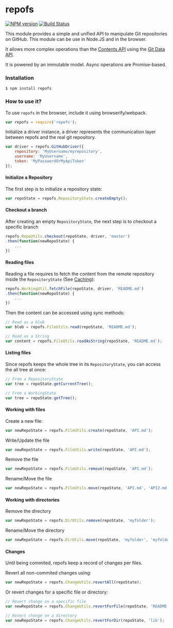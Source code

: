 # repofs

[![NPM version](https://badge.fury.io/js/repofs.svg)](http://badge.fury.io/js/repofs)
[![Build Status](https://travis-ci.org/GitbookIO/repofs.png?branch=master)](https://travis-ci.org/GitbookIO/repofs)

This module provides a simple and unified API to manipulate Git repositories on GitHub. This module can be use in Node.JS and in the browser.

It allows more complex operations than the [Contents API](https://developer.github.com/v3/repos/contents/) using the [Git Data API](https://developer.github.com/v3/git/).

It is powered by an immutable model. Async operations are Promise-based.

### Installation

```
$ npm install repofs
```

### How to use it?

To use `repofs` in the browser, include it using browserify/webpack.

```js
var repofs = require('repofs');
```

Initialize a driver instance, a driver represents the communication layer between repofs and the real git repository.

```js
var driver = repofs.GitHubDriver({
    repository: 'MyUsername/myrepository',
    username: 'MyUsername',
    token: 'MyPasswordOrMyApiToken'
});
```

#### Initialize a Repository

The first step is to initialize a repository state:

```js
var repoState = repofs.RepositoryState.createEmpty();
```

#### Checkout a branch

After creating an empty `RepositoryState`, the next step is to checkout a specific branch

```js
repofs.RepoUtils.checkout(repoState, driver, 'master')
.then(function(newRepoState) {
    ...
})
```

#### Reading files

Reading a file requires to fetch the content from the remote repository inside the `RepositoryState` (See [Caching](#caching)):

```js
repofs.WorkingUtil.fetchFile(repoState, driver, 'README.md')
.then(function(newRepoState) {
    ...
})
```

Then the content can be accessed using sync methods:

```js
// Read as a blob
var blob = repofs.FileUtils.read(repoState, 'README.md');

// Read as a String
var content = repofs.FileUtils.readAsString(repoState, 'README.md');
```

#### Listing files

Since repofs keeps the whole tree in its `RepositoryState`, you can access the all tree at once:

```js
// From a RepositoryState
var tree = repoState.getCurrentTree();

// From a WorkingState
var tree = repoState.getTree();
```


#### Working with files

Create a new file:

```js
var newRepoState = repofs.FileUtils.create(repoState, 'API.md');
```

Write/Update the file

```js
var newRepoState = repofs.FileUtils.write(repoState, 'API.md');
```

Remove the file

```js
var newRepoState = repofs.FileUtils.remove(repoState, 'API.md');
```

Rename/Move the file

```js
var newRepoState = repofs.FileUtils.move(repoState, 'API.md', 'API2.md');
```

#### Working with directories

Remove the directory

```js
var newRepoState = repofs.DirUtils.remove(repoState, 'myfolder');
```

Rename/Move the directory

```js
var newRepoState = repofs.DirUtils.move(repoState, 'myfolder', 'myfolder2');
```

#### Changes

Until being commited, repofs keep a record of changes per files.

Revert all non-commited changes using:

```js
var newRepoState = repofs.ChangeUtils.revertAll(repoState);
```

Or revert changes for a specific file or directory:

```js
// Revert change on a specific file
var newRepoState = repofs.ChangeUtils.revertForFile(repoState, 'README.md');

// Revert change on a directory
var newRepoState = repofs.ChangeUtils.revertForDir(repoState, 'lib');
```

